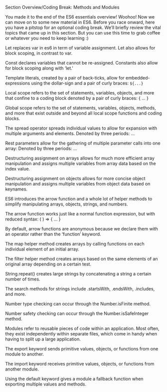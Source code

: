 Section Overview/Coding Break: Methods and Modules

You made it to the end of the ES6 essentials overview! Woohoo! Now we can move on to some new material in ES6. Before you race onward, here you have a pitstop for an optional coding break. We’ll briefly review the vital topics that came up in this section. But you can use this time to grab coffee or whatever you need to keep learning :)

Let replaces var in es6 in term of variable assignment. Let also allows for block scoping, in contrast to var.

Const declares variables that cannot be re-assigned. Constants also allow for block scoping along with ‘let.’

Template literals, created by a pair of back-ticks, allow for embedded-expressions using the dollar-sign and a pair of curly braces: `${...}`

Local scope refers to the set of statements, variables, objects, and more that confine to a coding block denoted by a pair of curly braces: { ... }

Global scope refers to the set of statements, variables, objects, methods, and more that exist outside and beyond all local scope functions and coding blocks.

The spread operator spreads individual values to allow for expansion with multiple arguments and elements. Denoted by three periods: ...

Rest parameters allow for the gathering of multiple parameter calls into one array: Denoted by three periods: …

Destructuring assignment on arrays allows for much more efficient array manipulation and assigns multiple variables from array data based on the index value.

Destructuring assignment on objects allows for more concise object manipulation and assigns multiple variables from object data based on keynames.

ES6 introduces the arrow function and a whole lot of helper methods to simplify manipulating arrays, objects, strings, and numbers.

The arrow function works just like a normal function expression, but with reduced syntax: ( ) => { … }

By default, arrow functions are anonymous because we declare them with an operator rather than the ‘function’ keyword.

The map helper method creates arrays by calling functions on each individual element of an initial array.

The filter helper method creates arrays based on the same elements of an original array depending on a certain test.

String.repeat() creates large strings by concatenating a string a certain number of times.

The search methods for strings include .startsWith, .endsWith, .includes, and more.

Number type checking can occur through the Number.isFinite method.

Number safety checking can occur through the Number.isSafeInteger method.

Modules refer to reusable pieces of code within an application. Most often, they exist independently within separate files, which come in handy when having to split up a large application.

The export keyword sends primitive values, objects, or functions from one module to another.

The import keyword receives primitive values, objects, or functions from another module.

Using the default keyword gives a module a fallback function when exporting multiple values and methods.

